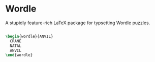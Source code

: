 # Wordle
A stupidly feature-rich LaTeX package for typsetting Wordle puzzles.

```latex

\begin{wordle}{ANVIL}
  CRANE
  NATAL
  ANVIL
\end{wordle}
```
